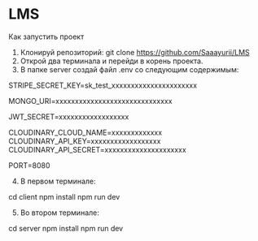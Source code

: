 # LMS
Как запустить проект
1. Клонируй репозиторий:
git clone https://github.com/Saaayurii/LMS
2. Открой два терминала и перейди в корень проекта.
3. В папке server создай файл .env со следующим содержимым:

STRIPE_SECRET_KEY=sk_test_xxxxxxxxxxxxxxxxxxxxxx

MONGO_URI=xxxxxxxxxxxxxxxxxxxxxxxxxxxxxx

JWT_SECRET=xxxxxxxxxxxxxxxxxx

CLOUDINARY_CLOUD_NAME=xxxxxxxxxxxxx
CLOUDINARY_API_KEY=xxxxxxxxxxxxxxxxxx
CLOUDINARY_API_SECRET=xxxxxxxxxxxxxxxxxxxxx

PORT=8080


4. В первом терминале:

cd client
npm install
npm run dev


5. Во втором терминале:

cd server
npm install
npm run dev
